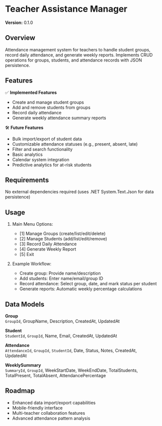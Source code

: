 # Teacher Assistance Manager

**Version:** 0.1.0

## Overview
Attendance management system for teachers to handle student groups, record daily attendance, and generate weekly reports. Implements CRUD operations for groups, students, and attendance records with JSON persistence.

## Features
✅ **Implemented Features**
- Create and manage student groups
- Add and remove students from groups
- Record daily attendance
- Generate weekly attendance summary reports

🛠 **Future Features**
- Bulk import/export of student data
- Customizable attendance statuses (e.g., present, absent, late)
- Filter and search functionality
- Basic analytics
- Calendar system integration
- Predictive analytics for at-risk students

## Requirements
No external dependencies required (uses .NET System.Text.Json for data persistence)

## Usage

1. Main Menu Options:
   - [1] Manage Groups (create/list/edit/delete)
   - [2] Manage Students (add/list/edit/remove)
   - [3] Record Daily Attendance
   - [4] Generate Weekly Report
   - [5] Exit

2. Example Workflow:
   - Create group: Provide name/description
   - Add students: Enter name/email/group ID
   - Record attendance: Select group, date, and mark status per student
   - Generate reports: Automatic weekly percentage calculations


## Data Models
**Group**  
`GroupId`, GroupName, Description, CreatedAt, UpdatedAt  

**Student**  
`StudentId`, `GroupId`, Name, Email, CreatedAt, UpdatedAt  

**Attendance**  
`AttendanceId`, `GroupId`, `StudentId`, Date, Status, Notes, CreatedAt, UpdatedAt  

**WeeklySummary**  
`SummaryId`, `GroupId`, WeekStartDate, WeekEndDate, TotalStudents, TotalPresent, TotalAbsent, AttendancePercentage

## Roadmap
- Enhanced data import/export capabilities
- Mobile-friendly interface
- Multi-teacher collaboration features
- Advanced attendance pattern analysis